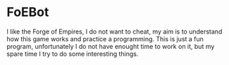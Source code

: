# FoEBot

I like the Forge of Empires, I do not want to cheat, my aim is to understand how this game works and practice a programming. This is just a fun program, unfortunately I do not have enought time to work on it, but my spare time I try to do some interesting things.
